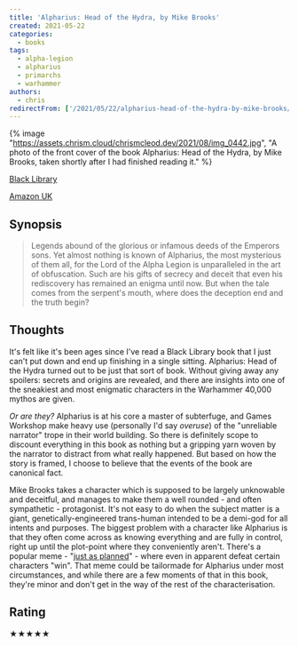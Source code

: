 ```yaml
---
title: 'Alpharius: Head of the Hydra, by Mike Brooks'
created: 2021-05-22
categories:
  - books
tags:
  - alpha-legion
  - alpharius
  - primarchs
  - warhammer
authors:
  - chris
redirectFrom: ['/2021/05/22/alpharius-head-of-the-hydra-by-mike-brooks/']
---
```


{% image "https://assets.chrism.cloud/chrismcleod.dev/2021/08/img_0442.jpg", "A photo of the front cover of the book Alpharius: Head of the Hydra, by Mike Brooks, taken shortly after I had finished reading it." %}

[Black Library](https://www.blacklibrary.com/new-titles/featured/alpharius-head-of-the-hydra-ebook-2021.html)

[Amazon UK](https://amzn.to/3jX9uuY)

## Synopsis

> Legends abound of the glorious or infamous deeds of the Emperors sons. Yet almost nothing is known of Alpharius, the most mysterious of them all, for the Lord of the Alpha Legion is unparalleled in the art of obfuscation. Such are his gifts of secrecy and deceit that even his rediscovery has remained an enigma until now. But when the tale comes from the serpent's mouth, where does the deception end and the truth begin?

## Thoughts

It's felt like it's been ages since I've read a Black Library book that I just can't put down and end up finishing in a single sitting. Alpharius: Head of the Hydra turned out to be just that sort of book. Without giving away any spoilers: secrets and origins are revealed, and there are insights into one of the sneakiest and most enigmatic characters in the Warhammer 40,000 mythos are given.

_Or are they?_ Alpharius is at his core a master of subterfuge, and Games Workshop make heavy use (personally I'd say _overuse_) of the "unreliable narrator" trope in their world building. So there is definitely scope to discount everything in this book as nothing but a gripping yarn woven by the narrator to distract from what really happened. But based on how the story is framed, I choose to believe that the events of the book are canonical fact.

Mike Brooks takes a character which is supposed to be largely unknowable and deceitful, and manages to make them a well rounded - and often sympathetic - protagonist. It's not easy to do when the subject matter is a giant, genetically-engineered trans-human intended to be a demi-god for all intents and purposes. The biggest problem with a character like Alpharius is that they often come across as knowing everything and are fully in control, right up until the plot-point where they conveniently aren't. There's a popular meme - "[just as planned](https://knowyourmeme.com/memes/just-as-planned)" - where even in apparent defeat certain characters "win". That meme could be tailormade for Alpharius under most circumstances, and while there are a few moments of that in this book, they're minor and don't get in the way of the rest of the characterisation.

## Rating

★★★★★
